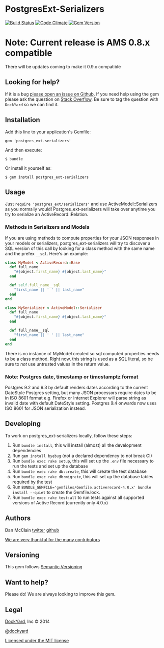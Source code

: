 # PostgresExt-Serializers


[![Build
Status](https://secure.travis-ci.org/dockyard/postgres_ext-serializers.png?branch=master)](http://travis-ci.org/dockyard/postgres_ext-serializers)
[![Code
Climate](https://codeclimate.com/github/dockyard/postgres_ext-serializers.png)](https://codeclimate.com/github/dockyard/postgres_ext-serializers)
[![Gem
Version](https://badge.fury.io/rb/postgres_ext-serializers.png)](http://badge.fury.io/rb/postgres_ext-serializers)

# Note: Current release is AMS 0.8.x compatible
There will be updates coming to make it 0.9.x compatible

## Looking for help? ##

If it is a bug [please open an issue on
Github](https://github.com/dockyard/postgres_ext-serializers/issues). If you need
help using the gem please ask the question on
[Stack Overflow](http://stackoverflow.com). Be sure to tag the
question with `DockYard` so we can find it.

## Installation

Add this line to your application's Gemfile:

    gem 'postgres_ext-serializers'

And then execute:

    $ bundle

Or install it yourself as:

    $ gem install postgres_ext-serializers

## Usage

Just `require 'postgres_ext/serializers'` and use
ActiveModel::Serializers as you normally would!
Postgres\_ext-serializers will take over anytime you try to serialize an
ActiveRecord::Relation.

### Methods in Serializers and Models

If you are using methods to compute properties for your JSON responses
in your models or serializers, postgres\_ext-serializers will try to
discover a SQL version of this call by looking for a class method with
the same name and the prefex `__sql`. Here's an example:

```ruby
class MyModel < ActiveRecord::Base
  def full_name
    "#{object.first_name} #{object.last_name}"
  end

  def self.full_name__sql
    "first_name || ' ' || last_name"
  end
end

class MySerializer < ActiveModel::Serializer
  def full_name
    "#{object.first_name} #{object.last_name}"
  end

  def full_name__sql
    "first_name || ' ' || last_name"
  end
end
```

There is no instance of MyModel created so sql computed properties needs to be
a class method. Right now, this string is used as a SQL literal, so be sure to
*not* use untrusted values in the return value.

### Note: Postgres date, timestamp or timestamptz format
Postgres 9.2 and 9.3 by default renders dates according to the current DateStyle
Postgres setting, but many JSON processors require dates to be in ISO 8601
format e.g. Firefox or Internet Explorer will parse string as invalid date with
default DateStyle setting. Postgres 9.4 onwards now uses ISO 8601 for JSON
serialization instead.

## Developing

To work on postgres\_ext-serializers locally, follow these steps:

 1. Run `bundle install`, this will install (almost) all the development
    dependencies
 2. Run `gem install byebug` (not a declared dependency to not break CI)
 3. Run `bundle exec rake setup`, this will set up the `.env` file necessary to run
    the tests and set up the database
 4. Run `bundle exec rake db:create`, this will create the test database
 5. Run `bundle exec rake db:migrate`, this will set up the database tables required
    by the test
 6. Run `BUNDLE_GEMFILE='gemfiles/Gemfile.activerecord-4.0.x' bundle install --quiet` to create the Gemfile.lock.
 7. Run `bundle exec rake test:all` to run tests against all supported versions of Active Record (currently only 4.0.x)

## Authors

Dan McClain [twitter](http://twitter.com/_danmcclain)
[github](http://github.com/danmcclain)

[We are very thankful for the many contributors](https://github.com/dockyard/postgres_ext-serializers/graphs/contributors)

## Versioning ##

This gem follows [Semantic Versioning](http://semver.org)

## Want to help? ##

Please do! We are always looking to improve this gem.

## Legal ##

[DockYard](http://dockyard.com), Inc &copy; 2014

[@dockyard](http://twitter.com/dockyard)

[Licensed under the MIT license](http://www.opensource.org/licenses/mit-license.php)
